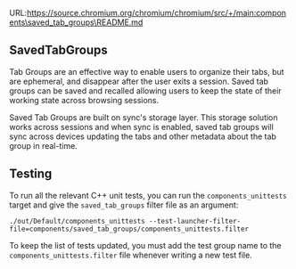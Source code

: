 URL:https://source.chromium.org/chromium/chromium/src/+/main:components\saved_tab_groups\README.md
## SavedTabGroups

Tab Groups are an effective way to enable users to organize their tabs, but are
ephemeral, and disappear after the user exits a session. Saved tab groups can be
 saved and recalled allowing users to keep the state of their working state
 across browsing sessions.

Saved Tab Groups are built on sync's storage layer. This storage solution works
across sessions and when sync is enabled, saved tab groups will sync across
devices updating the tabs and other metadata about the tab group in real-time.

## Testing

To run all the relevant C++ unit tests, you can run the `components_unittests`
target and give the `saved_tab_groups` filter file as an argument:

```
./out/Default/components_unittests --test-launcher-filter-file=components/saved_tab_groups/components_unittests.filter
```

To keep the list of tests updated, you must add the test group name to the
`components_unittests.filter` file whenever writing a new test file.
